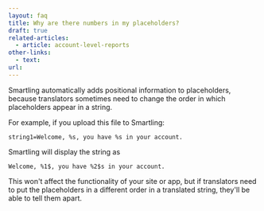 ```yaml
---
layout: faq
title: Why are there numbers in my placeholders?
draft: true
related-articles:
  - article: account-level-reports
other-links:
  - text:
url:
---
```



Smartling automatically adds positional information to placeholders, because translators sometimes need to change the order in which placeholders appear in a string.

For example, if you upload this file to Smartling:

~~~
string1=Welcome, %s, you have %s in your account.
~~~

Smartling will display the string as

~~~
Welcome, %1$, you have %2$s in your account.
~~~

This won't affect the functionality of your site or app, but if translators need to put the placeholders in a different order in a translated string, they'll be able to tell them apart.